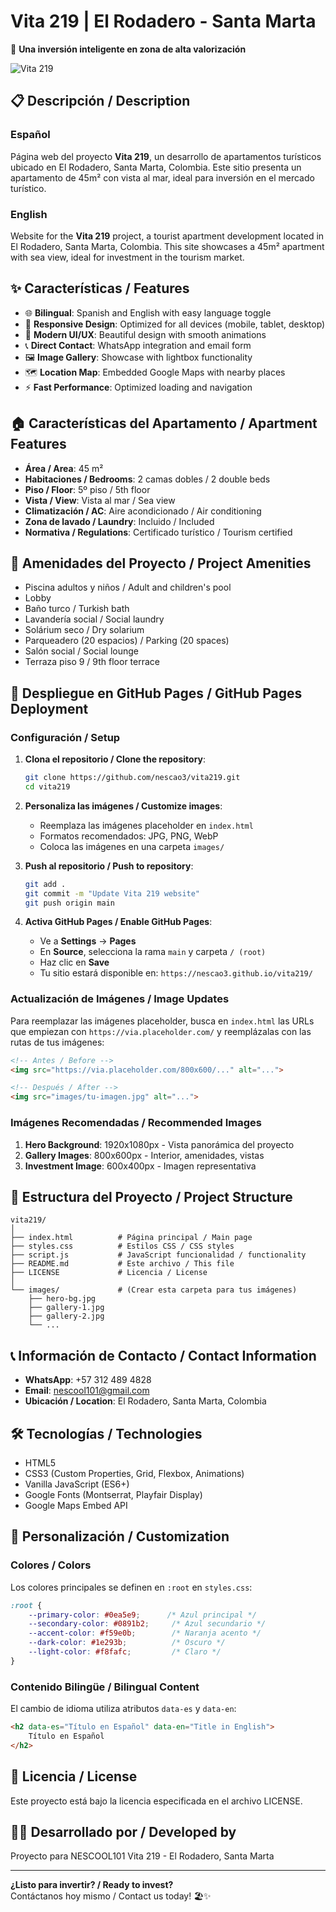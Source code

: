 # Vita 219 | El Rodadero - Santa Marta

🏢 **Una inversión inteligente en zona de alta valorización**

![Vita 219](https://via.placeholder.com/1200x400/0ea5e9/ffffff?text=Vita+219+-+El+Rodadero)

## 📋 Descripción / Description

### Español
Página web del proyecto **Vita 219**, un desarrollo de apartamentos turísticos ubicado en El Rodadero, Santa Marta, Colombia. Este sitio presenta un apartamento de 45m² con vista al mar, ideal para inversión en el mercado turístico.

### English
Website for the **Vita 219** project, a tourist apartment development located in El Rodadero, Santa Marta, Colombia. This site showcases a 45m² apartment with sea view, ideal for investment in the tourism market.

## ✨ Características / Features

- 🌐 **Bilingual**: Spanish and English with easy language toggle
- 📱 **Responsive Design**: Optimized for all devices (mobile, tablet, desktop)
- 🎨 **Modern UI/UX**: Beautiful design with smooth animations
- 📞 **Direct Contact**: WhatsApp integration and email form
- 🖼️ **Image Gallery**: Showcase with lightbox functionality
- 🗺️ **Location Map**: Embedded Google Maps with nearby places
- ⚡ **Fast Performance**: Optimized loading and navigation

## 🏠 Características del Apartamento / Apartment Features

- **Área / Area**: 45 m²
- **Habitaciones / Bedrooms**: 2 camas dobles / 2 double beds
- **Piso / Floor**: 5º piso / 5th floor
- **Vista / View**: Vista al mar / Sea view
- **Climatización / AC**: Aire acondicionado / Air conditioning
- **Zona de lavado / Laundry**: Incluido / Included
- **Normativa / Regulations**: Certificado turístico / Tourism certified

## 🎯 Amenidades del Proyecto / Project Amenities

- Piscina adultos y niños / Adult and children's pool
- Lobby
- Baño turco / Turkish bath
- Lavandería social / Social laundry
- Solárium seco / Dry solarium
- Parqueadero (20 espacios) / Parking (20 spaces)
- Salón social / Social lounge
- Terraza piso 9 / 9th floor terrace

## 🚀 Despliegue en GitHub Pages / GitHub Pages Deployment

### Configuración / Setup

1. **Clona el repositorio / Clone the repository**:
   ```bash
   git clone https://github.com/nescao3/vita219.git
   cd vita219
   ```

2. **Personaliza las imágenes / Customize images**:
   - Reemplaza las imágenes placeholder en `index.html`
   - Formatos recomendados: JPG, PNG, WebP
   - Coloca las imágenes en una carpeta `images/`

3. **Push al repositorio / Push to repository**:
   ```bash
   git add .
   git commit -m "Update Vita 219 website"
   git push origin main
   ```

4. **Activa GitHub Pages / Enable GitHub Pages**:
   - Ve a **Settings** → **Pages**
   - En **Source**, selecciona la rama `main` y carpeta `/ (root)`
   - Haz clic en **Save**
   - Tu sitio estará disponible en: `https://nescao3.github.io/vita219/`

### Actualización de Imágenes / Image Updates

Para reemplazar las imágenes placeholder, busca en `index.html` las URLs que empiezan con `https://via.placeholder.com/` y reemplázalas con las rutas de tus imágenes:

```html
<!-- Antes / Before -->
<img src="https://via.placeholder.com/800x600/..." alt="...">

<!-- Después / After -->
<img src="images/tu-imagen.jpg" alt="...">
```

### Imágenes Recomendadas / Recommended Images

1. **Hero Background**: 1920x1080px - Vista panorámica del proyecto
2. **Gallery Images**: 800x600px - Interior, amenidades, vistas
3. **Investment Image**: 600x400px - Imagen representativa

## 📁 Estructura del Proyecto / Project Structure

```
vita219/
│
├── index.html          # Página principal / Main page
├── styles.css          # Estilos CSS / CSS styles
├── script.js           # JavaScript funcionalidad / functionality
├── README.md           # Este archivo / This file
├── LICENSE             # Licencia / License
│
└── images/             # (Crear esta carpeta para tus imágenes)
    ├── hero-bg.jpg
    ├── gallery-1.jpg
    ├── gallery-2.jpg
    └── ...
```

## 📞 Información de Contacto / Contact Information

- **WhatsApp**: +57 312 489 4828
- **Email**: nescool101@gmail.com
- **Ubicación / Location**: El Rodadero, Santa Marta, Colombia

## 🛠️ Tecnologías / Technologies

- HTML5
- CSS3 (Custom Properties, Grid, Flexbox, Animations)
- Vanilla JavaScript (ES6+)
- Google Fonts (Montserrat, Playfair Display)
- Google Maps Embed API

## 🎨 Personalización / Customization

### Colores / Colors

Los colores principales se definen en `:root` en `styles.css`:

```css
:root {
    --primary-color: #0ea5e9;      /* Azul principal */
    --secondary-color: #0891b2;     /* Azul secundario */
    --accent-color: #f59e0b;        /* Naranja acento */
    --dark-color: #1e293b;          /* Oscuro */
    --light-color: #f8fafc;         /* Claro */
}
```

### Contenido Bilingüe / Bilingual Content

El cambio de idioma utiliza atributos `data-es` y `data-en`:

```html
<h2 data-es="Título en Español" data-en="Title in English">
    Título en Español
</h2>
```

## 📄 Licencia / License

Este proyecto está bajo la licencia especificada en el archivo LICENSE.

## 👨‍💻 Desarrollado por / Developed by

Proyecto para NESCOOL101 
Vita 219 - El Rodadero, Santa Marta

---

**¿Listo para invertir? / Ready to invest?**  
Contáctanos hoy mismo / Contact us today! 🏖️✨
